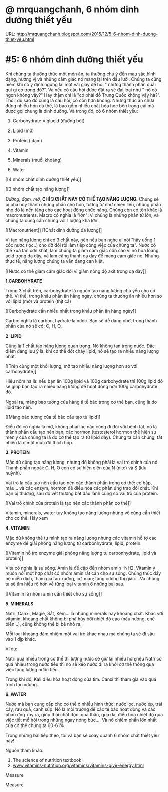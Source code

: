 # @ mrquangchanh, 6 nhóm dinh dưỡng thiết yếu

URL: http://mrquangchanh.blogspot.com/2015/12/5-6-nhom-dinh-duong-thiet-yeu.html

# #5: 6 nhóm dinh dưỡng thiết yếu

Khi chúng ta thưởng thức một món ăn, ta thường chú ý đến màu sắc,hình dạng, hương vị và những cảm giác nó mang lại trên đầu lưỡi. Chúng ta cũng hiếm khi có ý định ngừng lại một vài giây để hỏi " những thành phần quái quỉ gì có trong đó?". Và nếu có câu hỏi được đặt ra sẽ đại loại như " nó có ngon không vậy?" Hay thậm chí là "có phải đồ Trung Quốc không vậy hả?". Thôi, dù sao đó cũng là câu hỏi, có còn hơn không. Nhưng thức ăn chứa đựng nhiều hơn cả thế, là bao gồm nhiều chất hóa học bên trong cái mà được gọi chung là dinh dưỡng. Và trong đó, có 6 nhóm thiết yếu:

1. Carbohydrate = glucid (đường bột)

2. Lipid (mỡ)

3. Protein ( đạm)

4. Vitamin

5. Minerals (muối khoáng)

6. Water

[[4 nhóm chất dinh dưỡng thiết yếu]] 

[[3 nhóm chất tạo năng lượng]] 

*Đường, đạm, mỡ*, **CHỈ 3 CHẤT NÀY CÓ THỂ TẠO NĂNG LƯỢNG.**
Chúng sẽ bị phá hủy thành những phần nhỏ hơn, tương tự như nhiên liệu, những phần nhỏ đó là nền tảng cho các hoạt động chức năng. Chúng còn có tên khác là macronutrients. Macro có nghĩa là "lớn": vì chúng là những phân tử lớn, và chúng ta cũng cần chúng với 1 lượng khá lớn.

[[Macronutrient]] 
[[Chất dinh dưỡng đa lượng]] 

Vì tạo năng lượng chỉ có 3 chất này, nên nếu bạn nghe ai nói "hãy uống 1 cốc nước (lọc..) cho đỡ đói rồi làm tiếp công việc của chúng ta". Nước có thể xua tan cơn khát, làm chúng ta giảm cảm giác cồn cào vì nó hòa loãng acid trong dạ dày, và làm căng thành dạ dày để mang cảm giác no. Nhưng thực tế, năng lượng chúng ta vẫn đang cạn kiệt.

[[Nước có thể giảm cảm giác đói vì giảm nồng độ axit trong dạ dày]] 

**1.CARBOHYRATE**

Trong 3 chất trên, carbohydrate là nguồn tạo năng lượng chủ yếu cho cơ thể. Vì thế, trong khâu phần ăn hằng ngày, chúng ta thường ăn nhiều hơn so với lipid (mỡ) và protein (thịt cá)

[[Carbohydrate cần nhiều nhất trong khẩu phần ăn hàng ngày]] 

Carbo: nghĩa là carbon, hydrate là nước. Bạn sẽ dễ dàng nhớ, trong thành phần của nó sẽ có: C, H, O.

**2. LIPID**

Cũng là 1 chất tạo năng lượng quan trọng. Nó không tan trong nước. Đặc điểm đáng lưu ý là: khi cơ thể đốt cháy lipid, nó sẽ tạo ra nhiều năng lượng nhất.

[[Trên cùng một khối lượng, mỡ tạo nhiều năng lượng hơn so với carbohydrate]] 

Hiểu nôm na là: nếu bạn ăn 100g lipid và 100g carbohydrate thì 100g lipid đó sẽ giúp bạn tạo ra nhiều năng lượng để hoạt đông hơn 100g carbohydrate đó.

Ngoài ra, màng bào tương của hàng tỉ tế bào trong cơ thể bạn, cũng là do lipid tạo nên.

[[Màng bào tương của tế bào cấu tạo từ lipid]] 

Điều đó có nghĩa là mỡ, không phải lúc nào cũng đi đôi với bệnh tật, nó là thành phần cấu tạo nên bạn, các hormon (testosterol hormon thể hiện sự menly của chúng ta là do cơ thể tạo ra từ lipid đấy). Chúng ta cần chúng, tất nhiên là ở một mức độ thích hợp.

**3. PROTEIN**

Mặc dù cũng tạo năng lượng, nhưng đó không phải là vai trò chính của nó. Thành phần ngoài: C, H, O còn có sự hiện diện của N (nitơ) và S (lưu huỳnh).

Vai trò là cấu tạo nên cấu tạo nên các thành phần trong cơ thể: cơ bắp, máu... và các enzym, hormon để điều hòa các phản ứng trao đổi chất. Khi bạn bị thương, sau đó vết thương bắt đầu lành cũng có vai trò của protein.

[[Vai trò chính của protein là tạo nên các thành phần cơ thể]] 

Vitamin, minerals, water tuy không tạo năng lượng nhưng vô cùng cần thiết cho cơ thể. Hãy xem

**4. VITAMIN**

Mặc dù không thể tự mình tạo ra năng lương nhưng các vitamin hỗ tợ các enzyme để giải phóng năng lượng từ carbonhydrate, lipid, protein.

[[Vitamin hỗ trợ enzyme giải phóng năng lượng từ carbonhydrate, lipid và protein]] 

Vita có nghĩa là sự sống. Amin là đề cập đến nhóm amin -NH2. Vitamin ý muốn nóí một hợp chất có nhóm amin rất cần cho sự sống. Chúng thúc đẩy hệ miễn dịch, tham gia tạo xương, cơ, máu; tăng cường thị giác....Và chúng ta sẽ tìm hiểu rõ hơn về từng loại vitamin ở những bài sau.

[[Vitamin là nhóm amin cần thiết cho sự sống]] 

**5. MINERALS**

Natri, Canxi, Magie, Sắt, Kẽm... là những minerals hay khoáng chất. Khác với vitamin, khoáng chất không bị phá hủy bởi nhiệt độ cao (nấu nướng, chế biến...), cũng không thể bị bẻ nhỏ ra.

Mỗi loại khoáng đảm nhiệm một vai trò khác nhau mà chúng ta sẽ đi sâu vào 1 dịp khác.

Ví dụ:

Natri quá nhiều trong cơ thể thì lượng nước sẽ giữ lại nhiều hơn;nếu Natri có quá nhiều trong nước tiểu thì nó sẽ kéo nước đi ra khỏi cơ thể thông qua việc tăng lượng nước tiểu.

Trong khi đó, Kali điều hòa hoạt động của tim. Canxi thì tham gia vào quá trình tạo xương.

**6. WATER**

Nước mà bạn cung cấp cho cơ thể ở nhiều hình thức: nước lọc, nước ép, trái cây, rau quả, canh súp. Nó là môi trường để các tế bào hoạt động và các phản ứng xảy ra, giúp thải chất độc: qua thận, qua da, điều hòa nhiệt độ qua việc tiết mồ hôi trong những ngày nóng bức.... Và nó chiếm phần lớn nhất của cơ thể chúng ta 60-61%.


Trong những bài tiếp theo, tôi và bạn sẽ xoay quanh 6 nhóm chất thiết yếu này!

Nguồn tham khảo:

1. The science of nutrition textbook
2. www.vitamins-nutrition.org/vitamins/vitamins-give-energy.html

Measure

Measure